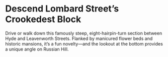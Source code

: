 # Descend Lombard Street’s Crookedest Block

Drive or walk down this famously steep, eight-hairpin-turn section between Hyde and Leavenworth Streets. Flanked by manicured flower beds and historic mansions, it’s a fun novelty—and the lookout at the bottom provides a unique angle on Russian Hill.
